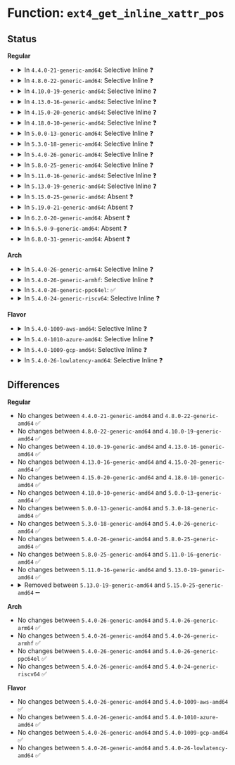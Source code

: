 # Function: <code>ext4_get_inline_xattr_pos</code>

## Status
<b>Regular</b>
<ul>
<li>
<details>
<summary>In <code>4.4.0-21-generic-amd64</code>: Selective Inline ❓</summary>

```c
void * ext4_get_inline_xattr_pos(struct inode * inode, struct ext4_iloc * iloc)
```

```json
{
  "name": "ext4_get_inline_xattr_pos",
  "collision_type": "Unique Static",
  "inline_type": "Selective",
  "funcs": [
    {
      "addr": 18446744071581858640,
      "name": "ext4_get_inline_xattr_pos",
      "external": false,
      "loc": "fs/ext4/inline.c:1038",
      "file": "fs/ext4/inline.c",
      "inline": "not declared, inlined",
      "caller_inline": [],
      "caller_func": [
        "fs/ext4/inline.c:ext4_try_add_inline_entry",
        "fs/ext4/inline.c:ext4_try_add_inline_entry",
        "fs/ext4/inline.c:ext4_find_inline_entry",
        "fs/ext4/inline.c:ext4_find_inline_entry",
        "fs/ext4/inline.c:ext4_delete_inline_entry",
        "fs/ext4/inline.c:empty_inline_dir"
      ]
    }
  ],
  "symbols": [
    {
      "addr": 18446744071581858640,
      "name": "ext4_get_inline_xattr_pos",
      "section": ".text",
      "bind": "STB_LOCAL",
      "size": 59
    }
  ]
}
```
</details>
</li>
<li>
<details>
<summary>In <code>4.8.0-22-generic-amd64</code>: Selective Inline ❓</summary>

```c
void * ext4_get_inline_xattr_pos(struct inode * inode, struct ext4_iloc * iloc)
```

```json
{
  "name": "ext4_get_inline_xattr_pos",
  "collision_type": "Unique Static",
  "inline_type": "Selective",
  "funcs": [
    {
      "addr": 18446744071582054384,
      "name": "ext4_get_inline_xattr_pos",
      "external": false,
      "loc": "fs/ext4/inline.c:1038",
      "file": "fs/ext4/inline.c",
      "inline": "not declared, inlined",
      "caller_inline": [],
      "caller_func": [
        "fs/ext4/inline.c:empty_inline_dir",
        "fs/ext4/inline.c:ext4_delete_inline_entry",
        "fs/ext4/inline.c:ext4_find_inline_entry",
        "fs/ext4/inline.c:ext4_try_add_inline_entry",
        "fs/ext4/inline.c:ext4_try_add_inline_entry"
      ]
    }
  ],
  "symbols": [
    {
      "addr": 18446744071582054384,
      "name": "ext4_get_inline_xattr_pos",
      "section": ".text",
      "bind": "STB_LOCAL",
      "size": 66
    }
  ]
}
```
</details>
</li>
<li>
<details>
<summary>In <code>4.10.0-19-generic-amd64</code>: Selective Inline ❓</summary>

```c
void * ext4_get_inline_xattr_pos(struct inode * inode, struct ext4_iloc * iloc)
```

```json
{
  "name": "ext4_get_inline_xattr_pos",
  "collision_type": "Unique Static",
  "inline_type": "Selective",
  "funcs": [
    {
      "addr": 18446744071582144016,
      "name": "ext4_get_inline_xattr_pos",
      "external": false,
      "loc": "fs/ext4/inline.c:1056",
      "file": "fs/ext4/inline.c",
      "inline": "not declared, inlined",
      "caller_inline": [],
      "caller_func": [
        "fs/ext4/inline.c:empty_inline_dir",
        "fs/ext4/inline.c:ext4_delete_inline_entry",
        "fs/ext4/inline.c:ext4_find_inline_entry",
        "fs/ext4/inline.c:ext4_try_add_inline_entry",
        "fs/ext4/inline.c:ext4_try_add_inline_entry"
      ]
    }
  ],
  "symbols": [
    {
      "addr": 18446744071582144016,
      "name": "ext4_get_inline_xattr_pos",
      "section": ".text",
      "bind": "STB_LOCAL",
      "size": 66
    }
  ]
}
```
</details>
</li>
<li>
<details>
<summary>In <code>4.13.0-16-generic-amd64</code>: Selective Inline ❓</summary>

```c
void * ext4_get_inline_xattr_pos(struct inode * inode, struct ext4_iloc * iloc)
```

```json
{
  "name": "ext4_get_inline_xattr_pos",
  "collision_type": "Unique Static",
  "inline_type": "Selective",
  "funcs": [
    {
      "addr": 18446744071581965264,
      "name": "ext4_get_inline_xattr_pos",
      "external": false,
      "loc": "fs/ext4/inline.c:1058",
      "file": "fs/ext4/inline.c",
      "inline": "not declared, inlined",
      "caller_inline": [],
      "caller_func": [
        "fs/ext4/inline.c:empty_inline_dir",
        "fs/ext4/inline.c:ext4_delete_inline_entry",
        "fs/ext4/inline.c:ext4_find_inline_entry",
        "fs/ext4/inline.c:ext4_find_inline_entry",
        "fs/ext4/inline.c:ext4_try_add_inline_entry",
        "fs/ext4/inline.c:ext4_try_add_inline_entry"
      ]
    }
  ],
  "symbols": [
    {
      "addr": 18446744071581965264,
      "name": "ext4_get_inline_xattr_pos",
      "section": ".text",
      "bind": "STB_LOCAL",
      "size": 65
    }
  ]
}
```
</details>
</li>
<li>
<details>
<summary>In <code>4.15.0-20-generic-amd64</code>: Selective Inline ❓</summary>

```c
void * ext4_get_inline_xattr_pos(struct inode * inode, struct ext4_iloc * iloc)
```

```json
{
  "name": "ext4_get_inline_xattr_pos",
  "collision_type": "Unique Static",
  "inline_type": "Selective",
  "funcs": [
    {
      "addr": 18446744071582114320,
      "name": "ext4_get_inline_xattr_pos",
      "external": false,
      "loc": "fs/ext4/inline.c:1049",
      "file": "fs/ext4/inline.c",
      "inline": "not declared, inlined",
      "caller_inline": [],
      "caller_func": [
        "fs/ext4/inline.c:empty_inline_dir",
        "fs/ext4/inline.c:ext4_delete_inline_entry",
        "fs/ext4/inline.c:ext4_find_inline_entry",
        "fs/ext4/inline.c:ext4_find_inline_entry",
        "fs/ext4/inline.c:ext4_try_add_inline_entry",
        "fs/ext4/inline.c:ext4_try_add_inline_entry"
      ]
    }
  ],
  "symbols": [
    {
      "addr": 18446744071582114320,
      "name": "ext4_get_inline_xattr_pos",
      "section": ".text",
      "bind": "STB_LOCAL",
      "size": 64
    }
  ]
}
```
</details>
</li>
<li>
<details>
<summary>In <code>4.18.0-10-generic-amd64</code>: Selective Inline ❓</summary>

```c
void * ext4_get_inline_xattr_pos(struct inode * inode, struct ext4_iloc * iloc)
```

```json
{
  "name": "ext4_get_inline_xattr_pos",
  "collision_type": "Unique Static",
  "inline_type": "Selective",
  "funcs": [
    {
      "addr": 18446744071582302736,
      "name": "ext4_get_inline_xattr_pos",
      "external": false,
      "loc": "fs/ext4/inline.c:1052",
      "file": "fs/ext4/inline.c",
      "inline": "not declared, inlined",
      "caller_inline": [],
      "caller_func": [
        "fs/ext4/inline.c:empty_inline_dir",
        "fs/ext4/inline.c:ext4_delete_inline_entry",
        "fs/ext4/inline.c:ext4_find_inline_entry",
        "fs/ext4/inline.c:ext4_find_inline_entry",
        "fs/ext4/inline.c:ext4_try_add_inline_entry",
        "fs/ext4/inline.c:ext4_try_add_inline_entry"
      ]
    }
  ],
  "symbols": [
    {
      "addr": 18446744071582302736,
      "name": "ext4_get_inline_xattr_pos",
      "section": ".text",
      "bind": "STB_LOCAL",
      "size": 64
    }
  ]
}
```
</details>
</li>
<li>
<details>
<summary>In <code>5.0.0-13-generic-amd64</code>: Selective Inline ❓</summary>

```c
void * ext4_get_inline_xattr_pos(struct inode * inode, struct ext4_iloc * iloc)
```

```json
{
  "name": "ext4_get_inline_xattr_pos",
  "collision_type": "Unique Static",
  "inline_type": "Selective",
  "funcs": [
    {
      "addr": 18446744071582401360,
      "name": "ext4_get_inline_xattr_pos",
      "external": false,
      "loc": "fs/ext4/inline.c:1055",
      "file": "fs/ext4/inline.c",
      "inline": "not declared, inlined",
      "caller_inline": [],
      "caller_func": [
        "fs/ext4/inline.c:empty_inline_dir",
        "fs/ext4/inline.c:ext4_delete_inline_entry",
        "fs/ext4/inline.c:ext4_find_inline_entry",
        "fs/ext4/inline.c:ext4_find_inline_entry",
        "fs/ext4/inline.c:ext4_try_add_inline_entry",
        "fs/ext4/inline.c:ext4_try_add_inline_entry"
      ]
    }
  ],
  "symbols": [
    {
      "addr": 18446744071582401360,
      "name": "ext4_get_inline_xattr_pos",
      "section": ".text",
      "bind": "STB_LOCAL",
      "size": 64
    }
  ]
}
```
</details>
</li>
<li>
<details>
<summary>In <code>5.3.0-18-generic-amd64</code>: Selective Inline ❓</summary>

```c
void * ext4_get_inline_xattr_pos(struct inode * inode, struct ext4_iloc * iloc)
```

```json
{
  "name": "ext4_get_inline_xattr_pos",
  "collision_type": "Unique Static",
  "inline_type": "Selective",
  "funcs": [
    {
      "addr": 18446744071582567984,
      "name": "ext4_get_inline_xattr_pos",
      "external": false,
      "loc": "fs/ext4/inline.c:1055",
      "file": "fs/ext4/inline.c",
      "inline": "not declared, inlined",
      "caller_inline": [],
      "caller_func": [
        "fs/ext4/inline.c:empty_inline_dir",
        "fs/ext4/inline.c:ext4_delete_inline_entry",
        "fs/ext4/inline.c:ext4_find_inline_entry",
        "fs/ext4/inline.c:ext4_try_add_inline_entry",
        "fs/ext4/inline.c:ext4_try_add_inline_entry"
      ]
    }
  ],
  "symbols": [
    {
      "addr": 18446744071582567984,
      "name": "ext4_get_inline_xattr_pos",
      "section": ".text",
      "bind": "STB_LOCAL",
      "size": 65
    }
  ]
}
```
</details>
</li>
<li>
<details>
<summary>In <code>5.4.0-26-generic-amd64</code>: Selective Inline ❓</summary>

```c
void * ext4_get_inline_xattr_pos(struct inode * inode, struct ext4_iloc * iloc)
```

```json
{
  "name": "ext4_get_inline_xattr_pos",
  "collision_type": "Unique Static",
  "inline_type": "Selective",
  "funcs": [
    {
      "addr": 18446744071582668928,
      "name": "ext4_get_inline_xattr_pos",
      "external": false,
      "loc": "fs/ext4/inline.c:1055",
      "file": "fs/ext4/inline.c",
      "inline": "not declared, inlined",
      "caller_inline": [],
      "caller_func": [
        "fs/ext4/inline.c:empty_inline_dir",
        "fs/ext4/inline.c:ext4_delete_inline_entry",
        "fs/ext4/inline.c:ext4_find_inline_entry",
        "fs/ext4/inline.c:ext4_try_add_inline_entry",
        "fs/ext4/inline.c:ext4_try_add_inline_entry"
      ]
    }
  ],
  "symbols": [
    {
      "addr": 18446744071582668928,
      "name": "ext4_get_inline_xattr_pos",
      "section": ".text",
      "bind": "STB_LOCAL",
      "size": 65
    }
  ]
}
```
</details>
</li>
<li>
<details>
<summary>In <code>5.8.0-25-generic-amd64</code>: Selective Inline ❓</summary>

```c
void * ext4_get_inline_xattr_pos(struct inode * inode, struct ext4_iloc * iloc)
```

```json
{
  "name": "ext4_get_inline_xattr_pos",
  "collision_type": "Unique Static",
  "inline_type": "Selective",
  "funcs": [
    {
      "addr": 18446744071582979264,
      "name": "ext4_get_inline_xattr_pos",
      "external": false,
      "loc": "fs/ext4/inline.c:1055",
      "file": "fs/ext4/inline.c",
      "inline": "not declared, inlined",
      "caller_inline": [],
      "caller_func": [
        "fs/ext4/inline.c:empty_inline_dir",
        "fs/ext4/inline.c:ext4_delete_inline_entry",
        "fs/ext4/inline.c:ext4_find_inline_entry",
        "fs/ext4/inline.c:ext4_find_inline_entry",
        "fs/ext4/inline.c:ext4_try_add_inline_entry",
        "fs/ext4/inline.c:ext4_try_add_inline_entry"
      ]
    }
  ],
  "symbols": [
    {
      "addr": 18446744071582979264,
      "name": "ext4_get_inline_xattr_pos",
      "section": ".text",
      "bind": "STB_LOCAL",
      "size": 65
    }
  ]
}
```
</details>
</li>
<li>
<details>
<summary>In <code>5.11.0-16-generic-amd64</code>: Selective Inline ❓</summary>

```c
void * ext4_get_inline_xattr_pos(struct inode * inode, struct ext4_iloc * iloc)
```

```json
{
  "name": "ext4_get_inline_xattr_pos",
  "collision_type": "Unique Static",
  "inline_type": "Selective",
  "funcs": [
    {
      "addr": 18446744071583054752,
      "name": "ext4_get_inline_xattr_pos",
      "external": false,
      "loc": "fs/ext4/inline.c:1055",
      "file": "fs/ext4/inline.c",
      "inline": "not declared, inlined",
      "caller_inline": [],
      "caller_func": [
        "fs/ext4/inline.c:empty_inline_dir",
        "fs/ext4/inline.c:ext4_delete_inline_entry",
        "fs/ext4/inline.c:ext4_find_inline_entry",
        "fs/ext4/inline.c:ext4_find_inline_entry",
        "fs/ext4/inline.c:ext4_try_add_inline_entry",
        "fs/ext4/inline.c:ext4_try_add_inline_entry"
      ]
    }
  ],
  "symbols": [
    {
      "addr": 18446744071583054752,
      "name": "ext4_get_inline_xattr_pos",
      "section": ".text",
      "bind": "STB_LOCAL",
      "size": 65
    }
  ]
}
```
</details>
</li>
<li>
<details>
<summary>In <code>5.13.0-19-generic-amd64</code>: Selective Inline ❓</summary>

```c
void * ext4_get_inline_xattr_pos(struct inode * inode, struct ext4_iloc * iloc)
```

```json
{
  "name": "ext4_get_inline_xattr_pos",
  "collision_type": "Unique Static",
  "inline_type": "Selective",
  "funcs": [
    {
      "addr": 18446744071583081024,
      "name": "ext4_get_inline_xattr_pos",
      "external": false,
      "loc": "fs/ext4/inline.c:1061",
      "file": "fs/ext4/inline.c",
      "inline": "not declared, inlined",
      "caller_inline": [],
      "caller_func": [
        "fs/ext4/inline.c:empty_inline_dir",
        "fs/ext4/inline.c:ext4_delete_inline_entry",
        "fs/ext4/inline.c:ext4_find_inline_entry",
        "fs/ext4/inline.c:ext4_find_inline_entry",
        "fs/ext4/inline.c:ext4_try_add_inline_entry",
        "fs/ext4/inline.c:ext4_try_add_inline_entry"
      ]
    }
  ],
  "symbols": [
    {
      "addr": 18446744071583081024,
      "name": "ext4_get_inline_xattr_pos",
      "section": ".text",
      "bind": "STB_LOCAL",
      "size": 65
    }
  ]
}
```
</details>
</li>
<li>
<details>
<summary>In <code>5.15.0-25-generic-amd64</code>: Absent ❓</summary>

```json
{
  "name": "ext4_get_inline_xattr_pos",
  "collision_type": "Unique Static",
  "inline_type": "Full",
  "funcs": [
    {
      "addr": 18446744071583434273,
      "name": "ext4_get_inline_xattr_pos",
      "external": false,
      "loc": "fs/ext4/inline.c:1069",
      "file": "fs/ext4/inline.c",
      "inline": "not declared, inlined",
      "caller_inline": [
        "fs/ext4/inline.c:empty_inline_dir",
        "fs/ext4/inline.c:ext4_delete_inline_entry",
        "fs/ext4/inline.c:ext4_find_inline_entry",
        "fs/ext4/inline.c:ext4_try_add_inline_entry",
        "fs/ext4/inline.c:ext4_try_add_inline_entry"
      ],
      "caller_func": []
    }
  ],
  "symbols": []
}
```
</details>
</li>
<li>
<details>
<summary>In <code>5.19.0-21-generic-amd64</code>: Absent ❓</summary>

```json
{
  "name": "ext4_get_inline_xattr_pos",
  "collision_type": "Unique Static",
  "inline_type": "Full",
  "funcs": [
    {
      "addr": 18446744071583952626,
      "name": "ext4_get_inline_xattr_pos",
      "external": false,
      "loc": "fs/ext4/inline.c:1065",
      "file": "fs/ext4/inline.c",
      "inline": "not declared, inlined",
      "caller_inline": [
        "fs/ext4/inline.c:empty_inline_dir",
        "fs/ext4/inline.c:ext4_delete_inline_entry",
        "fs/ext4/inline.c:ext4_find_inline_entry",
        "fs/ext4/inline.c:ext4_try_add_inline_entry",
        "fs/ext4/inline.c:ext4_try_add_inline_entry"
      ],
      "caller_func": []
    }
  ],
  "symbols": []
}
```
</details>
</li>
<li>
<details>
<summary>In <code>6.2.0-20-generic-amd64</code>: Absent ❓</summary>

```json
{
  "name": "ext4_get_inline_xattr_pos",
  "collision_type": "Unique Static",
  "inline_type": "Full",
  "funcs": [
    {
      "addr": 18446744071584579522,
      "name": "ext4_get_inline_xattr_pos",
      "external": false,
      "loc": "fs/ext4/inline.c:1064",
      "file": "fs/ext4/inline.c",
      "inline": "not declared, inlined",
      "caller_inline": [
        "fs/ext4/inline.c:empty_inline_dir",
        "fs/ext4/inline.c:ext4_delete_inline_entry",
        "fs/ext4/inline.c:ext4_find_inline_entry",
        "fs/ext4/inline.c:ext4_try_add_inline_entry",
        "fs/ext4/inline.c:ext4_try_add_inline_entry"
      ],
      "caller_func": []
    }
  ],
  "symbols": []
}
```
</details>
</li>
<li>
<details>
<summary>In <code>6.5.0-9-generic-amd64</code>: Absent ❓</summary>

```json
{
  "name": "ext4_get_inline_xattr_pos",
  "collision_type": "Unique Static",
  "inline_type": "Full",
  "funcs": [
    {
      "addr": 18446744071584806216,
      "name": "ext4_get_inline_xattr_pos",
      "external": false,
      "loc": "fs/ext4/inline.c:1046",
      "file": "fs/ext4/inline.c",
      "inline": "not declared, inlined",
      "caller_inline": [
        "fs/ext4/inline.c:empty_inline_dir",
        "fs/ext4/inline.c:ext4_delete_inline_entry",
        "fs/ext4/inline.c:ext4_find_inline_entry",
        "fs/ext4/inline.c:ext4_try_add_inline_entry",
        "fs/ext4/inline.c:ext4_try_add_inline_entry"
      ],
      "caller_func": []
    }
  ],
  "symbols": []
}
```
</details>
</li>
<li>
<details>
<summary>In <code>6.8.0-31-generic-amd64</code>: Absent ❓</summary>

```json
{
  "name": "ext4_get_inline_xattr_pos",
  "collision_type": "Unique Static",
  "inline_type": "Full",
  "funcs": [
    {
      "addr": 18446744071585039112,
      "name": "ext4_get_inline_xattr_pos",
      "external": false,
      "loc": "fs/ext4/inline.c:1045",
      "file": "fs/ext4/inline.c",
      "inline": "not declared, inlined",
      "caller_inline": [
        "fs/ext4/inline.c:empty_inline_dir",
        "fs/ext4/inline.c:ext4_delete_inline_entry",
        "fs/ext4/inline.c:ext4_find_inline_entry",
        "fs/ext4/inline.c:ext4_try_add_inline_entry",
        "fs/ext4/inline.c:ext4_try_add_inline_entry"
      ],
      "caller_func": []
    }
  ],
  "symbols": []
}
```
</details>
</li>
</ul>
<b>Arch</b>
<ul>
<li>
<details>
<summary>In <code>5.4.0-26-generic-arm64</code>: Selective Inline ❓</summary>

```c
void * ext4_get_inline_xattr_pos(struct inode * inode, struct ext4_iloc * iloc)
```

```json
{
  "name": "ext4_get_inline_xattr_pos",
  "collision_type": "Unique Static",
  "inline_type": "Selective",
  "funcs": [
    {
      "addr": 18446603336494321192,
      "name": "ext4_get_inline_xattr_pos",
      "external": false,
      "loc": "fs/ext4/inline.c:1055",
      "file": "fs/ext4/inline.c",
      "inline": "not declared, inlined",
      "caller_inline": [],
      "caller_func": [
        "fs/ext4/inline.c:empty_inline_dir",
        "fs/ext4/inline.c:ext4_delete_inline_entry",
        "fs/ext4/inline.c:ext4_find_inline_entry",
        "fs/ext4/inline.c:ext4_find_inline_entry",
        "fs/ext4/inline.c:ext4_try_add_inline_entry",
        "fs/ext4/inline.c:ext4_try_add_inline_entry"
      ]
    }
  ],
  "symbols": [
    {
      "addr": 18446603336494321192,
      "name": "ext4_get_inline_xattr_pos",
      "section": ".text",
      "bind": "STB_LOCAL",
      "size": 96
    }
  ]
}
```
</details>
</li>
<li>
<details>
<summary>In <code>5.4.0-26-generic-armhf</code>: Selective Inline ❓</summary>

```c
void * ext4_get_inline_xattr_pos(struct inode * inode, struct ext4_iloc * iloc)
```

```json
{
  "name": "ext4_get_inline_xattr_pos",
  "collision_type": "Unique Static",
  "inline_type": "Selective",
  "funcs": [
    {
      "addr": 3227757900,
      "name": "ext4_get_inline_xattr_pos",
      "external": false,
      "loc": "fs/ext4/inline.c:1055",
      "file": "fs/ext4/inline.c",
      "inline": "not declared, inlined",
      "caller_inline": [],
      "caller_func": [
        "fs/ext4/inline.c:empty_inline_dir",
        "fs/ext4/inline.c:ext4_delete_inline_entry",
        "fs/ext4/inline.c:ext4_find_inline_entry",
        "fs/ext4/inline.c:ext4_find_inline_entry",
        "fs/ext4/inline.c:ext4_try_add_inline_entry",
        "fs/ext4/inline.c:ext4_try_add_inline_entry"
      ]
    }
  ],
  "symbols": [
    {
      "addr": 3227757900,
      "name": "ext4_get_inline_xattr_pos",
      "section": ".text",
      "bind": "STB_LOCAL",
      "size": 92
    }
  ]
}
```
</details>
</li>
<li>
<details>
<summary>In <code>5.4.0-26-generic-ppc64el</code>: ✅</summary>

```c
void * ext4_get_inline_xattr_pos(struct inode * inode, struct ext4_iloc * iloc)
```

```json
{
  "name": "ext4_get_inline_xattr_pos",
  "collision_type": "Unique Static",
  "inline_type": "No",
  "funcs": [
    {
      "addr": 13835058055288042368,
      "name": "ext4_get_inline_xattr_pos",
      "external": false,
      "loc": "fs/ext4/inline.c:1055",
      "file": "fs/ext4/inline.c",
      "inline": "seen, unknown",
      "caller_inline": [],
      "caller_func": [
        "fs/ext4/inline.c:empty_inline_dir",
        "fs/ext4/inline.c:ext4_delete_inline_entry",
        "fs/ext4/inline.c:ext4_find_inline_entry",
        "fs/ext4/inline.c:ext4_try_add_inline_entry",
        "fs/ext4/inline.c:ext4_try_add_inline_entry"
      ]
    }
  ],
  "symbols": [
    {
      "addr": 13835058055288042368,
      "name": "ext4_get_inline_xattr_pos",
      "section": ".text",
      "bind": "STB_LOCAL",
      "size": 72
    }
  ]
}
```
</details>
</li>
<li>
<details>
<summary>In <code>5.4.0-24-generic-riscv64</code>: Selective Inline ❓</summary>

```c
void * ext4_get_inline_xattr_pos(struct inode * inode, struct ext4_iloc * iloc)
```

```json
{
  "name": "ext4_get_inline_xattr_pos",
  "collision_type": "Unique Static",
  "inline_type": "Selective",
  "funcs": [
    {
      "addr": 18446743936273760146,
      "name": "ext4_get_inline_xattr_pos",
      "external": false,
      "loc": "fs/ext4/inline.c:1055",
      "file": "fs/ext4/inline.c",
      "inline": "not declared, inlined",
      "caller_inline": [],
      "caller_func": [
        "fs/ext4/inline.c:empty_inline_dir",
        "fs/ext4/inline.c:ext4_delete_inline_entry",
        "fs/ext4/inline.c:ext4_find_inline_entry",
        "fs/ext4/inline.c:ext4_find_inline_entry",
        "fs/ext4/inline.c:ext4_try_add_inline_entry",
        "fs/ext4/inline.c:ext4_try_add_inline_entry"
      ]
    }
  ],
  "symbols": [
    {
      "addr": 18446743936273760146,
      "name": "ext4_get_inline_xattr_pos",
      "section": ".text",
      "bind": "STB_LOCAL",
      "size": 78
    }
  ]
}
```
</details>
</li>
</ul>
<b>Flavor</b>
<ul>
<li>
<details>
<summary>In <code>5.4.0-1009-aws-amd64</code>: Selective Inline ❓</summary>

```c
void * ext4_get_inline_xattr_pos(struct inode * inode, struct ext4_iloc * iloc)
```

```json
{
  "name": "ext4_get_inline_xattr_pos",
  "collision_type": "Unique Static",
  "inline_type": "Selective",
  "funcs": [
    {
      "addr": 18446744071582637664,
      "name": "ext4_get_inline_xattr_pos",
      "external": false,
      "loc": "fs/ext4/inline.c:1055",
      "file": "fs/ext4/inline.c",
      "inline": "not declared, inlined",
      "caller_inline": [],
      "caller_func": [
        "fs/ext4/inline.c:empty_inline_dir",
        "fs/ext4/inline.c:ext4_delete_inline_entry",
        "fs/ext4/inline.c:ext4_find_inline_entry",
        "fs/ext4/inline.c:ext4_try_add_inline_entry",
        "fs/ext4/inline.c:ext4_try_add_inline_entry"
      ]
    }
  ],
  "symbols": [
    {
      "addr": 18446744071582637664,
      "name": "ext4_get_inline_xattr_pos",
      "section": ".text",
      "bind": "STB_LOCAL",
      "size": 65
    }
  ]
}
```
</details>
</li>
<li>
<details>
<summary>In <code>5.4.0-1010-azure-amd64</code>: Selective Inline ❓</summary>

```c
void * ext4_get_inline_xattr_pos(struct inode * inode, struct ext4_iloc * iloc)
```

```json
{
  "name": "ext4_get_inline_xattr_pos",
  "collision_type": "Unique Static",
  "inline_type": "Selective",
  "funcs": [
    {
      "addr": 18446744071582574832,
      "name": "ext4_get_inline_xattr_pos",
      "external": false,
      "loc": "fs/ext4/inline.c:1055",
      "file": "fs/ext4/inline.c",
      "inline": "not declared, inlined",
      "caller_inline": [],
      "caller_func": [
        "fs/ext4/inline.c:empty_inline_dir",
        "fs/ext4/inline.c:ext4_delete_inline_entry",
        "fs/ext4/inline.c:ext4_find_inline_entry",
        "fs/ext4/inline.c:ext4_try_add_inline_entry",
        "fs/ext4/inline.c:ext4_try_add_inline_entry"
      ]
    }
  ],
  "symbols": [
    {
      "addr": 18446744071582574832,
      "name": "ext4_get_inline_xattr_pos",
      "section": ".text",
      "bind": "STB_LOCAL",
      "size": 65
    }
  ]
}
```
</details>
</li>
<li>
<details>
<summary>In <code>5.4.0-1009-gcp-amd64</code>: Selective Inline ❓</summary>

```c
void * ext4_get_inline_xattr_pos(struct inode * inode, struct ext4_iloc * iloc)
```

```json
{
  "name": "ext4_get_inline_xattr_pos",
  "collision_type": "Unique Static",
  "inline_type": "Selective",
  "funcs": [
    {
      "addr": 18446744071582627520,
      "name": "ext4_get_inline_xattr_pos",
      "external": false,
      "loc": "fs/ext4/inline.c:1055",
      "file": "fs/ext4/inline.c",
      "inline": "not declared, inlined",
      "caller_inline": [],
      "caller_func": [
        "fs/ext4/inline.c:empty_inline_dir",
        "fs/ext4/inline.c:ext4_delete_inline_entry",
        "fs/ext4/inline.c:ext4_find_inline_entry",
        "fs/ext4/inline.c:ext4_try_add_inline_entry",
        "fs/ext4/inline.c:ext4_try_add_inline_entry"
      ]
    }
  ],
  "symbols": [
    {
      "addr": 18446744071582627520,
      "name": "ext4_get_inline_xattr_pos",
      "section": ".text",
      "bind": "STB_LOCAL",
      "size": 65
    }
  ]
}
```
</details>
</li>
<li>
<details>
<summary>In <code>5.4.0-26-lowlatency-amd64</code>: Selective Inline ❓</summary>

```c
void * ext4_get_inline_xattr_pos(struct inode * inode, struct ext4_iloc * iloc)
```

```json
{
  "name": "ext4_get_inline_xattr_pos",
  "collision_type": "Unique Static",
  "inline_type": "Selective",
  "funcs": [
    {
      "addr": 18446744071582710656,
      "name": "ext4_get_inline_xattr_pos",
      "external": false,
      "loc": "fs/ext4/inline.c:1055",
      "file": "fs/ext4/inline.c",
      "inline": "not declared, inlined",
      "caller_inline": [],
      "caller_func": [
        "fs/ext4/inline.c:empty_inline_dir",
        "fs/ext4/inline.c:ext4_delete_inline_entry",
        "fs/ext4/inline.c:ext4_find_inline_entry",
        "fs/ext4/inline.c:ext4_try_add_inline_entry",
        "fs/ext4/inline.c:ext4_try_add_inline_entry"
      ]
    }
  ],
  "symbols": [
    {
      "addr": 18446744071582710656,
      "name": "ext4_get_inline_xattr_pos",
      "section": ".text",
      "bind": "STB_LOCAL",
      "size": 65
    }
  ]
}
```
</details>
</li>
</ul>

## Differences
<b>Regular</b>
<ul>
<li>
No changes between <code>4.4.0-21-generic-amd64</code> and <code>4.8.0-22-generic-amd64</code> ✅
</li>
<li>
No changes between <code>4.8.0-22-generic-amd64</code> and <code>4.10.0-19-generic-amd64</code> ✅
</li>
<li>
No changes between <code>4.10.0-19-generic-amd64</code> and <code>4.13.0-16-generic-amd64</code> ✅
</li>
<li>
No changes between <code>4.13.0-16-generic-amd64</code> and <code>4.15.0-20-generic-amd64</code> ✅
</li>
<li>
No changes between <code>4.15.0-20-generic-amd64</code> and <code>4.18.0-10-generic-amd64</code> ✅
</li>
<li>
No changes between <code>4.18.0-10-generic-amd64</code> and <code>5.0.0-13-generic-amd64</code> ✅
</li>
<li>
No changes between <code>5.0.0-13-generic-amd64</code> and <code>5.3.0-18-generic-amd64</code> ✅
</li>
<li>
No changes between <code>5.3.0-18-generic-amd64</code> and <code>5.4.0-26-generic-amd64</code> ✅
</li>
<li>
No changes between <code>5.4.0-26-generic-amd64</code> and <code>5.8.0-25-generic-amd64</code> ✅
</li>
<li>
No changes between <code>5.8.0-25-generic-amd64</code> and <code>5.11.0-16-generic-amd64</code> ✅
</li>
<li>
No changes between <code>5.11.0-16-generic-amd64</code> and <code>5.13.0-19-generic-amd64</code> ✅
</li>
<li>
<details>
<summary>Removed between <code>5.13.0-19-generic-amd64</code> and <code>5.15.0-25-generic-amd64</code> ➖</summary>

```c
void * ext4_get_inline_xattr_pos(struct inode * inode, struct ext4_iloc * iloc)
```
</details>
</li>
</ul>
<b>Arch</b>
<ul>
<li>
No changes between <code>5.4.0-26-generic-amd64</code> and <code>5.4.0-26-generic-arm64</code> ✅
</li>
<li>
No changes between <code>5.4.0-26-generic-amd64</code> and <code>5.4.0-26-generic-armhf</code> ✅
</li>
<li>
No changes between <code>5.4.0-26-generic-amd64</code> and <code>5.4.0-26-generic-ppc64el</code> ✅
</li>
<li>
No changes between <code>5.4.0-26-generic-amd64</code> and <code>5.4.0-24-generic-riscv64</code> ✅
</li>
</ul>
<b>Flavor</b>
<ul>
<li>
No changes between <code>5.4.0-26-generic-amd64</code> and <code>5.4.0-1009-aws-amd64</code> ✅
</li>
<li>
No changes between <code>5.4.0-26-generic-amd64</code> and <code>5.4.0-1010-azure-amd64</code> ✅
</li>
<li>
No changes between <code>5.4.0-26-generic-amd64</code> and <code>5.4.0-1009-gcp-amd64</code> ✅
</li>
<li>
No changes between <code>5.4.0-26-generic-amd64</code> and <code>5.4.0-26-lowlatency-amd64</code> ✅
</li>
</ul>
